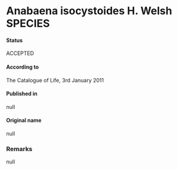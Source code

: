 # Anabaena isocystoides H. Welsh SPECIES

#### Status
ACCEPTED

#### According to
The Catalogue of Life, 3rd January 2011

#### Published in
null

#### Original name
null

### Remarks
null